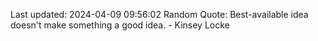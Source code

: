 Last updated: 2024-04-09 09:56:02
Random Quote: Best-available idea doesn't make something a good idea. - Kinsey Locke